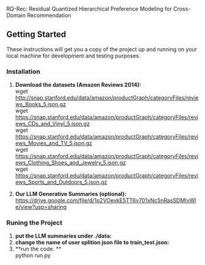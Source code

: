 RQ-Rec: Residual Quantized Hierarchical Preference Modeling for Cross-Domain Recommendation

## Getting Started <br />

These instructions will get you a copy of the project up and running on your local machine for development and testing purposes. <br />

### Installation <br />

1. **Download the datasets (Amazon Reviews 2014):** <br />
   wget http://snap.stanford.edu/data/amazon/productGraph/categoryFiles/reviews_Books_5.json.gz <br />
   wget https://snap.stanford.edu/data/amazon/productGraph/categoryFiles/reviews_CDs_and_Vinyl_5.json.gz <br />
   wget https://snap.stanford.edu/data/amazon/productGraph/categoryFiles/reviews_Movies_and_TV_5.json.gz <br />
   wget https://snap.stanford.edu/data/amazon/productGraph/categoryFiles/reviews_Clothing_Shoes_and_Jewelry_5.json.gz <br />
   wget https://snap.stanford.edu/data/amazon/productGraph/categoryFiles/reviews_Sports_and_Outdoors_5.json.gz <br />
   
2. **Our LLM Generative Summaries (optional):** <br />
   https://drive.google.com/file/d/1o2VOevkE5TT6v701xNc5nRasSDMIvWle/view?usp=sharing <br />

### Runing the Project <br />

1. **put the LLM summaries under ./data:** <br />
2. **change the name of user splition json file to train_test.json:** <br />
3. **run the code. ** <br />
   python run.py <br />
